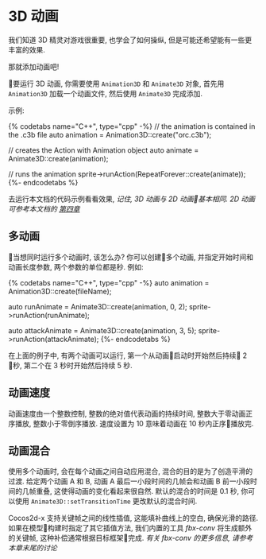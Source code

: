 # 3D 动画

我们知道 3D 精灵对游戏很重要, 也学会了如何操纵, 但是可能还希望能有一些更丰富的效果.

那就添加动画吧!

要运行 3D 动画, 你需要使用 `Animation3D` 和 `Animate3D` 对象, 首先用 `Animation3D` 加载一个动画文件, 然后使用 `Animate3D` 完成添加.

示例:

{% codetabs name="C++", type="cpp" -%}
// the animation is contained in the .c3b file
auto animation = Animation3D::create("orc.c3b");

// creates the Action with Animation object
auto animate = Animate3D::create(animation);

// runs the animation
sprite->runAction(RepeatForever::create(animate));
{%- endcodetabs %}

去运行本文档的代码示例看看效果, _记住, 3D 动画与 2D 动画基本相同. 2D 动画可参考本文档的 [第四章](../actions/index.md)_

## 多动画

当想同时运行多个动画时, 该怎么办? 你可以创建多个动画, 并指定开始时间和动画长度参数, 两个参数的单位都是秒. 例如:

{% codetabs name="C++", type="cpp" -%}
auto animation = Animation3D::create(fileName);

auto runAnimate = Animate3D::create(animation, 0, 2);
sprite->runAction(runAnimate);

auto attackAnimate = Animate3D::create(animation, 3, 5);
sprite->runAction(attackAnimate);
{%- endcodetabs %}

在上面的例子中, 有两个动画可以运行, 第一个从动画启动时开始然后持续 2 秒, 第二个在 3 秒时开始然后持续 5 秒.

## 动画速度

动画速度由一个整数控制, 整数的绝对值代表动画的持续时间, 整数大于零动画正序播放, 整数小于零倒序播放. 速度设置为 10 意味着动画在 10 秒内正序播放完.

## 动画混合

使用多个动画时, 会在每个动画之间自动应用混合, 混合的目的是为了创造平滑的过渡. 给定两个动画 A 和 B,  动画 A 最后一小段时间的几帧会和动画 B 前一小段时间的几帧重叠, 这使得动画的变化看起来很自然. 默认的混合的时间是 0.1 秒, 你可以使用 `Animate3D::setTransitionTime` 更改默认的混合时间.

Cocos2d-x 支持关键帧之间的线性插值, 这能填补曲线上的空白, 确保光滑的路径. 如果在模型构建时指定了其它插值方法, 我们内置的工具 _fbx-conv_ 将生成额外的关键帧, 这种补偿通常根据目标框架完成.
 _有关 fbx-conv 的更多信息, 请参考本章末尾的讨论_
